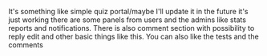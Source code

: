 It's something like simple quiz portal/maybe I'll update it in the future it's just working there are some panels from users and the admins like stats reports and notifications.
There is also comment section with possibility to reply edit and other basic things like this.
You can also like the tests and the comments
